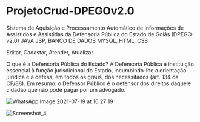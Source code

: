 # ProjetoCrud-DPEGOv2.0

Sistema de Aquisição e Processamento Automático  de Informações de Assistidos e Assistidas da  Defensoria Pública do Estado de Goiás  (DPEGO-v2.0) 
JAVA JSP, BANCO DE DADOS MYSQL, HTML, CSS

Editar, Cadastar, Atender, Atualizar

O que é a Defensoria Pública do Estado?
A Defensoria Pública é instituição essencial à função jurisdicional do Estado, incumbindo-lhe a orientação jurídica e a defesa, em todos os graus, dos necessitados (art. 134 da CF/88). Em resumo: o Defensor Público é o defensor dos direitos daquele cidadão que não pode pagar por um advogado.

![WhatsApp Image 2021-07-19 at 16 27 19](https://user-images.githubusercontent.com/69375587/126216023-4a624d9f-c0bd-43ff-8dd3-efac2c9257ee.jpeg)

![Screenshot_4](https://user-images.githubusercontent.com/69375587/126216299-6fe4fc59-edf1-4857-af2c-683df1eb24a7.png)
